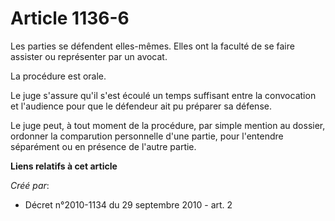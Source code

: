 # Article 1136-6

Les parties se défendent elles-mêmes. Elles ont la faculté de se faire assister ou représenter par un avocat. 

La procédure est orale. 

Le juge s'assure qu'il s'est écoulé un temps suffisant entre la convocation et l'audience pour que le défendeur ait pu
préparer sa défense. 

Le juge peut, à tout moment de la procédure, par simple mention au dossier, ordonner la comparution personnelle d'une partie,
pour l'entendre séparément ou en présence de l'autre partie.

**Liens relatifs à cet article**

_Créé par_:

  - Décret n°2010-1134 du 29 septembre 2010 - art. 2
